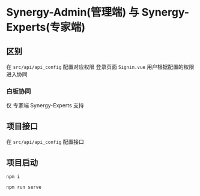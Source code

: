# Synergy-Admin(管理端) 与 Synergy-Experts(专家端)

## 区别

在 `src/api/api_config` 配置对应权限
登录页面 `Signin.vue` 用户根据配置的权限进入协同

### 白板协同

仅 专家端 Synergy-Experts 支持

## 项目接口

在 `src/api/api_config` 配置接口

## 项目启动

```
npm i

npm run serve
```
